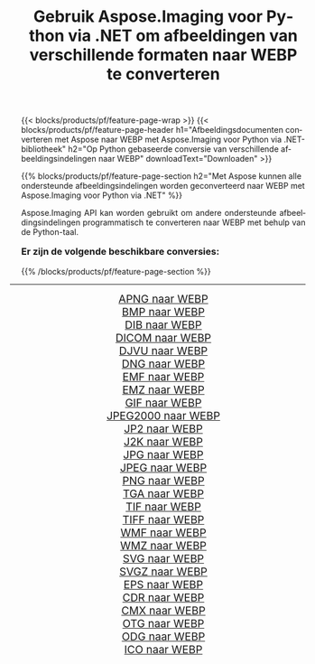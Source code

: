 ﻿---
title: Gebruik Aspose.Imaging voor Python via .NET om afbeeldingen van verschillende formaten naar WEBP te converteren 
weight: 3920
url: /nl/python-net/conversion/to/webp/ 
lang: nl
langdirlevel: 2
locales: zh-hans,ja,it,ru,de,es,fr,nl,id,lt,pl,pt,vi,tr,ko,zh-hant,ar,hi,th,sv,cs,uk,he
description: U kunt Aspose.Imaging voor Python gebruiken via de .NET-bibliotheek om van verschillende formaten naar WEBP te converteren
---

{{< blocks/products/pf/feature-page-wrap >}}
{{< blocks/products/pf/feature-page-header h1="Afbeeldingsdocumenten converteren met Aspose naar WEBP met Aspose.Imaging voor Python via .NET-bibliotheek" h2="Op Python gebaseerde conversie van verschillende afbeeldingsindelingen naar WEBP" downloadText="Downloaden" >}}


{{% blocks/products/pf/feature-page-section  h2="Met Aspose kunnen alle ondersteunde afbeeldingsindelingen worden geconverteerd naar WEBP met Aspose.Imaging voor Python via .NET" %}}
<p align=justify>Aspose.Imaging API kan worden gebruikt om andere ondersteunde afbeeldingsindelingen programmatisch te converteren naar WEBP met behulp van de Python-taal.</p>
<h3 style="margin-top:16px;">
Er zijn de volgende beschikbare conversies:
</h3>
{{% /blocks/products/pf/feature-page-section %}}
<div class="container-fluid productfamilypage bg-gray">
    <div class="convertypes bg-gray agp-content section">
        <div class="container">
		<hr style="margin-left:-20px;"/>
		<div class="row other-converters" style="gap: 10px;font-size: 19px;text-align:center;">
		    <div class='col-md-3 other-converter remove-lp remove-rp'><a href="/imaging/nl/python-net/conversion/apng-to-webp/" style="padding:15px;">APNG naar WEBP</a></div>
<div class='col-md-3 other-converter remove-lp remove-rp'><a href="/imaging/nl/python-net/conversion/bmp-to-webp/" style="padding:15px;">BMP naar WEBP</a></div>
<div class='col-md-3 other-converter remove-lp remove-rp'><a href="/imaging/nl/python-net/conversion/dib-to-webp/" style="padding:15px;">DIB naar WEBP</a></div>
<div class='col-md-3 other-converter remove-lp remove-rp'><a href="/imaging/nl/python-net/conversion/dicom-to-webp/" style="padding:15px;">DICOM naar WEBP</a></div>
<div class='col-md-3 other-converter remove-lp remove-rp'><a href="/imaging/nl/python-net/conversion/djvu-to-webp/" style="padding:15px;">DJVU naar WEBP</a></div>
<div class='col-md-3 other-converter remove-lp remove-rp'><a href="/imaging/nl/python-net/conversion/dng-to-webp/" style="padding:15px;">DNG naar WEBP</a></div>
<div class='col-md-3 other-converter remove-lp remove-rp'><a href="/imaging/nl/python-net/conversion/emf-to-webp/" style="padding:15px;">EMF naar WEBP</a></div>
<div class='col-md-3 other-converter remove-lp remove-rp'><a href="/imaging/nl/python-net/conversion/emz-to-webp/" style="padding:15px;">EMZ naar WEBP</a></div>
<div class='col-md-3 other-converter remove-lp remove-rp'><a href="/imaging/nl/python-net/conversion/gif-to-webp/" style="padding:15px;">GIF naar WEBP</a></div>
<div class='col-md-3 other-converter remove-lp remove-rp'><a href="/imaging/nl/python-net/conversion/jpeg2000-to-webp/" style="padding:15px;">JPEG2000 naar WEBP</a></div>
<div class='col-md-3 other-converter remove-lp remove-rp'><a href="/imaging/nl/python-net/conversion/jp2-to-webp/" style="padding:15px;">JP2 naar WEBP</a></div>
<div class='col-md-3 other-converter remove-lp remove-rp'><a href="/imaging/nl/python-net/conversion/j2k-to-webp/" style="padding:15px;">J2K naar WEBP</a></div>
<div class='col-md-3 other-converter remove-lp remove-rp'><a href="/imaging/nl/python-net/conversion/jpg-to-webp/" style="padding:15px;">JPG naar WEBP</a></div>
<div class='col-md-3 other-converter remove-lp remove-rp'><a href="/imaging/nl/python-net/conversion/jpeg-to-webp/" style="padding:15px;">JPEG naar WEBP</a></div>
<div class='col-md-3 other-converter remove-lp remove-rp'><a href="/imaging/nl/python-net/conversion/png-to-webp/" style="padding:15px;">PNG naar WEBP</a></div>
<div class='col-md-3 other-converter remove-lp remove-rp'><a href="/imaging/nl/python-net/conversion/tga-to-webp/" style="padding:15px;">TGA naar WEBP</a></div>
<div class='col-md-3 other-converter remove-lp remove-rp'><a href="/imaging/nl/python-net/conversion/tif-to-webp/" style="padding:15px;">TIF naar WEBP</a></div>
<div class='col-md-3 other-converter remove-lp remove-rp'><a href="/imaging/nl/python-net/conversion/tiff-to-webp/" style="padding:15px;">TIFF naar WEBP</a></div>
<div class='col-md-3 other-converter remove-lp remove-rp'><a href="/imaging/nl/python-net/conversion/wmf-to-webp/" style="padding:15px;">WMF naar WEBP</a></div>
<div class='col-md-3 other-converter remove-lp remove-rp'><a href="/imaging/nl/python-net/conversion/wmz-to-webp/" style="padding:15px;">WMZ naar WEBP</a></div>
<div class='col-md-3 other-converter remove-lp remove-rp'><a href="/imaging/nl/python-net/conversion/svg-to-webp/" style="padding:15px;">SVG naar WEBP</a></div>
<div class='col-md-3 other-converter remove-lp remove-rp'><a href="/imaging/nl/python-net/conversion/svgz-to-webp/" style="padding:15px;">SVGZ naar WEBP</a></div>
<div class='col-md-3 other-converter remove-lp remove-rp'><a href="/imaging/nl/python-net/conversion/eps-to-webp/" style="padding:15px;">EPS naar WEBP</a></div>
<div class='col-md-3 other-converter remove-lp remove-rp'><a href="/imaging/nl/python-net/conversion/cdr-to-webp/" style="padding:15px;">CDR naar WEBP</a></div>
<div class='col-md-3 other-converter remove-lp remove-rp'><a href="/imaging/nl/python-net/conversion/cmx-to-webp/" style="padding:15px;">CMX naar WEBP</a></div>
<div class='col-md-3 other-converter remove-lp remove-rp'><a href="/imaging/nl/python-net/conversion/otg-to-webp/" style="padding:15px;">OTG naar WEBP</a></div>
<div class='col-md-3 other-converter remove-lp remove-rp'><a href="/imaging/nl/python-net/conversion/odg-to-webp/" style="padding:15px;">ODG naar WEBP</a></div>
<div class='col-md-3 other-converter remove-lp remove-rp'><a href="/imaging/nl/python-net/conversion/ico-to-webp/" style="padding:15px;">ICO naar WEBP</a></div>
                </div>
        </div>
    </div>
</div>
<br/>

